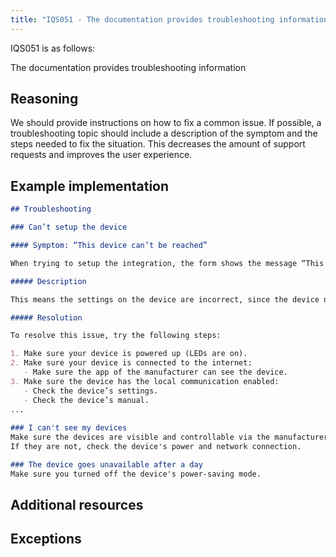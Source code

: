 ```yaml
---
title: "IQS051 - The documentation provides troubleshooting information"
---
```


IQS051 is as follows:

The documentation provides troubleshooting information

## Reasoning

We should provide instructions on how to fix a common issue.
If possible, a troubleshooting topic should include a description of the symptom and the steps needed to fix the situation.
This decreases the amount of support requests and improves the user experience.

## Example implementation

```markdown
## Troubleshooting

### Can’t setup the device

#### Symptom: “This device can’t be reached”

When trying to setup the integration, the form shows the message “This device can’t be reached”.

##### Description

This means the settings on the device are incorrect, since the device needs to be enabled for local communication.

##### Resolution

To resolve this issue, try the following steps:

1. Make sure your device is powered up (LEDs are on).
2. Make sure your device is connected to the internet:
   - Make sure the app of the manufacturer can see the device.
3. Make sure the device has the local communication enabled:
   - Check the device’s settings.
   - Check the device’s manual.
...
 
### I can't see my devices
Make sure the devices are visible and controllable via the manufacturer's app.
If they are not, check the device's power and network connection.

### The device goes unavailable after a day
Make sure you turned off the device's power-saving mode.
```

## Additional resources


## Exceptions
